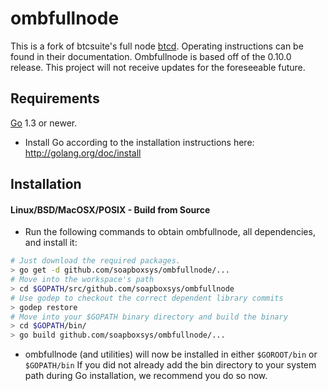 ombfullnode
===========

This is a fork of btcsuite's full node [btcd](https://github.com/btcsuite/btcd). 
Operating instructions can be found in their documentation.
Ombfullnode is based off of the 0.10.0 release.
This project will not receive updates for the foreseeable future.

## Requirements

[Go](http://golang.org) 1.3 or newer.

- Install Go according to the installation instructions here:
  http://golang.org/doc/install


## Installation

#### Linux/BSD/MacOSX/POSIX - Build from Source

- Run the following commands to obtain ombfullnode, all dependencies, and install it:

```bash
# Just download the required packages.
> go get -d github.com/soapboxsys/ombfullnode/...
# Move into the workspace's path
> cd $GOPATH/src/github.com/soapboxsys/ombfullnode
# Use godep to checkout the correct dependent library commits
> godep restore
# Move into your $GOPATH binary directory and build the binary
> cd $GOPATH/bin/
> go build github.com/soapboxsys/ombfullnode/...
```


- ombfullnode (and utilities) will now be installed in either ```$GOROOT/bin``` or
  ```$GOPATH/bin``` If you did not already
  add the bin directory to your system path during Go installation, we
  recommend you do so now.

